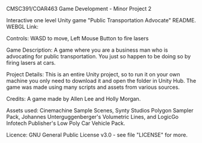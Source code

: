 CMSC391/COAR463 Game Development - Minor Project 2

Interactive one level Unity game "Public Transportation Advocate" README. WEBGL Link: 

Controls: WASD to move, Left Mouse Button to fire lasers 

Game Description: A game where you are a business man who is advocating for public transportation. You just so happen to be doing so by firing lasers at cars.  

Project Details: This is an entire Unity project, so to run it on your own machine you only need to download it and open the folder in Unity Hub. The game was made using many scripts and assets from various sources.

Credits: A game made by Allen Lee and Holly Morgan. 

Assets used: Cinemachine Sample Scenes, Synty Studios Polygon Sampler Pack, Johannes Unterguggenberger's Volumetric Lines, and LogicGo Infotech Publisher's Low Poly Car Vehicle Pack.  

Licence: GNU General Public License v3.0 - see file "LICENSE" for more.
